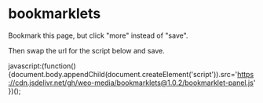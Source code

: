 # bookmarklets

Bookmark this page, but click "more" instead of "save".

Then swap the url for the script below and save.

javascript:(function(){document.body.appendChild(document.createElement('script')).src='https://cdn.jsdelivr.net/gh/weo-media/bookmarklets@1.0.2/bookmarklet-panel.js' })();